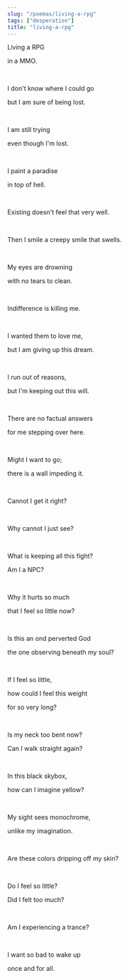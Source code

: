 ```yaml
---
slug: "/poemas/living-a-rpg"
tags: ["desperation"]
title: "living-a-rpg"
---
```

Living a RPG

in a MMO.

&nbsp;

I don't know where I could go

but I am sure of being lost.

&nbsp;

I am still trying

even though I'm lost.

&nbsp;

I paint a paradise

in top of hell.

&nbsp;

Existing doesn't feel that very well.

&nbsp;

Then I smile a creepy smile that swells.

&nbsp;

My eyes are drowning

with no tears to clean.

&nbsp;

Indifference is killing me.

&nbsp;

I wanted them to love me,

but I am giving up this dream.

&nbsp;

I run out of reasons,

but I'm keeping out this will.

&nbsp;

There are no factual answers

for me stepping over here.

&nbsp;

Might I want to go;

there is a wall impeding it.

&nbsp;

Cannot I get it right?

&nbsp;

Why cannot I just see?

&nbsp;

What is keeping all this fight?

Am I a NPC?

&nbsp;

Why it hurts so much

that I feel so little now?

&nbsp;

Is this an ond perverted God

the one observing beneath my soul?

&nbsp;

If I feel so little,

how could I feel this weight 

for so very long?

&nbsp;

Is my neck too bent now?

Can I walk straight again?

&nbsp;

In this black skybox,

how can I imagine yellow?

&nbsp;

My sight sees monochrome,

unlike my imagination.

&nbsp;

Are these colors dripping off my skin?

&nbsp;

Do I feel so little?

Did I felt too much?

&nbsp;

Am I experiencing a trance?

&nbsp;

I want so bad to wake up

once and for all.